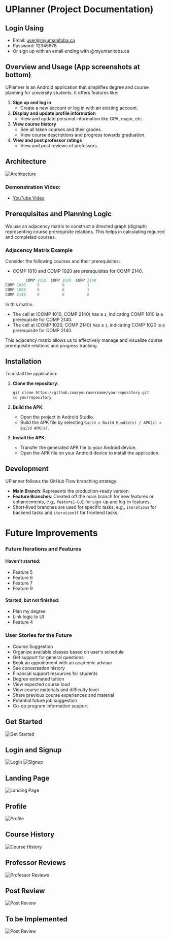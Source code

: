 # UPlanner (Project Documentation)

## Login Using
- Email: user@myumanitoba.ca
- Password: 12345678
- Or sign up with an email ending with @myumanitoba.ca

## Overview and Usage (App screenshots at bottom)
UPlanner is an Android application that simplifies degree and course planning for university students. It offers features like:
1. **Sign up and log in**
   - Create a new account or log in with an existing account.
2. **Display and update profile information**
   - View and update personal information like GPA, major, etc.
3. **View course history**
   - See all taken courses and their grades.
   - View course descriptions and progress towards graduation.
4. **View and post professor ratings**
   - View and post reviews of professors.

## Architecture
![Architecture](bbh-g4-a01-UPlanner/readme_content/arch.png)

### Demonstration Video:
- [YouTube Video](https://www.youtube.com/watch?v=8TsD6c_cBf8)

## Prerequisites and Planning Logic 
We use an adjacency matrix to construct a directed graph (digraph) representing course prerequisite relations. This helps in calculating required and completed courses.

### Adjacency Matrix Example

Consider the following courses and their prerequisites:
- COMP 1010 and COMP 1020 are prerequisites for COMP 2140.

```python
         COMP 1010  COMP 1020  COMP 2140
COMP 1010     0          0          1
COMP 1020     0          0          1
COMP 2140     0          0          0
```

In this matrix:
- The cell at (COMP 1010, COMP 2140) has a `1`, indicating COMP 1010 is a prerequisite for COMP 2140.
- The cell at (COMP 1020, COMP 2140) has a `1`, indicating COMP 1020 is a prerequisite for COMP 2140.

This adjacency matrix allows us to effectively manage and visualize course prerequisite relations and progress tracking.
   
## Installation

To install the application:

1. **Clone the repository**:
   ```bash
   git clone https://github.com/yourusername/yourrepository.git
   cd yourrepository
   ```

2. **Build the APK**:
   - Open the project in Android Studio.
   - Build the APK file by selecting `Build > Build Bundle(s) / APK(s) > Build APK(s)`.

3. **Install the APK**:
   - Transfer the generated APK file to your Android device.
   - Open the APK file on your Android device to install the application.


## Development
UPlanner follows the GitHub Flow branching strategy:
- **Main Branch**: Represents the production-ready version.
- **Feature Branches**: Created off the main branch for new features or enhancements, e.g., `feature1-GUI` for sign-up and log-in features.
- Short-lived branches are used for specific tasks, e.g., `iteration1` for backend tasks and `iteration1f` for frontend tasks.

# Future Improvements
### Future Iterations and Features
#### Haven't started:
- Feature 5
- Feature 6
- Feature 7
- Feature 9

#### Started, but not finished:
- Plan my degree
- Link logic to UI
- Feature 4

### User Stories for the Future
- Course Suggestion
- Organize available classes based on user's schedule
- Get support for general questions
- Book an appointment with an academic advisor
- See conversation history
- Financial support resources for students
- Degree estimated tuition
- View expected course load
- View course materials and difficulty level
- Share previous course experiences and material
- Potential future job suggestion
- Co-op program information support


## Get Started
![Get Started](bbh-g4-a01-UPlanner/readme_content/ss1.png)

## Login and Signup
![Login](bbh-g4-a01-UPlanner/readme_content/ss1.0.png)
![Signup](bbh-g4-a01-UPlanner/readme_content/ss1.1.png)

## Landing Page
![Landing Page](bbh-g4-a01-UPlanner/readme_content/ss2.png)

## Profile
![Profile](bbh-g4-a01-UPlanner/readme_content/ss3.png)

## Course History
![Course History](bbh-g4-a01-UPlanner/readme_content/ss4.png)

## Professor Reviews
![Professor Reviews](bbh-g4-a01-UPlanner/readme_content/ss5.png)

## Post Review
![Post Review](bbh-g4-a01-UPlanner/readme_content/ss6.png)

## To be Implemented
![Post Review](bbh-g4-a01-UPlanner/readme_content/ss7.png)

